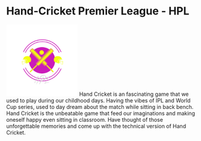 # Hand-Cricket Premier League - HPL 
<img src="https://github.com/DhanushpathiPrakash/Hand-Cricket-Using-Python/blob/main/HPL.png" width="190" height="190">
Hand Cricket is an fascinating game that we used to play during our childhood days. Having the vibes of IPL and World Cup series, used to day dream about the match while sitting in back bench. Hand Cricket is the unbeatable game that feed our imaginations and making oneself happy even sitting in classroom. Have thought of those unforgettable memories and come up with the technical version of Hand Cricket.
